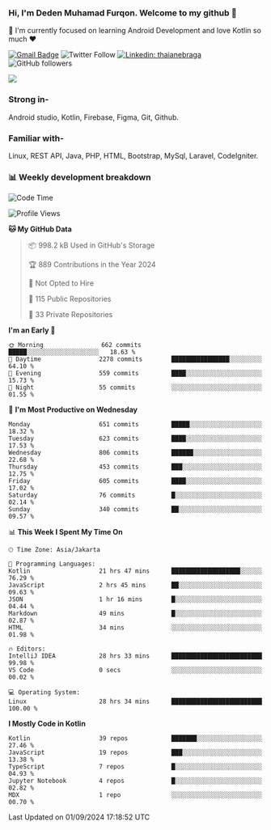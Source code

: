 ### Hi, I'm Deden Muhamad Furqon. Welcome to my github 👋

<!--
**furqoncreative/furqoncreative** is a ✨ _special_ ✨ repository because its `README.md` (this file) appears on your GitHub profile.

Here are some ideas to get you started:

- 🔭 I’m currently working on ...
- 👯 I’m looking to collaborate on ...
- 🤔 I’m looking for help with ...
- 💬 Ask me about ...
- 📫 How to reach me: ...
- 😄 Pronouns: ...
- ⚡ Fun fact: ...
-->

  🌱 I'm currently focused on learning Android Development and love Kotlin so much ❤ 

[![Gmail Badge](https://img.shields.io/badge/-furqoncreative24@gmail.com-c14438?style=flat-square&logo=Gmail&logoColor=white&link=mailto:furqoncreative24@gmail.com)](mailto:furqoncreative24@gmail.com)
![Twitter Follow](https://img.shields.io/twitter/follow/furqoncreative?label=Follow)
[![Linkedin: thaianebraga](https://img.shields.io/badge/-Deden_Muhamad_Furqon-blue?style=flat-square&logo=Linkedin&logoColor=white&link=https://www.linkedin.com/in/anmol-p-singh/)](https://www.linkedin.com/in/furqoncreative/)
![GitHub followers](https://img.shields.io/github/followers/furqoncreative?label=Follow&style=social)

<img src="https://github-readme-stats.sera5-dev.vercel.app/api?username=furqoncreative&hide=stars&show_icons=true&count_private=true&include_all_commits=true&title_color=#008080&icon_color=#008080&hide_border=true" width="">

### Strong in-

Android studio, Kotlin, Firebase, Figma, Git, Github.

### Familiar with-
Linux, REST API, Java, PHP, HTML, Bootstrap, MySql, Laravel, CodeIgniter.

### 📊 Weekly development breakdown

<!--START_SECTION:waka-->
![Code Time](http://img.shields.io/badge/Code%20Time-2%2C626%20hrs%2027%20mins-blue)

![Profile Views](http://img.shields.io/badge/Profile%20Views-0-blue)

**🐱 My GitHub Data** 

> 📦 998.2 kB Used in GitHub's Storage 
 > 
> 🏆 889 Contributions in the Year 2024
 > 
> 🚫 Not Opted to Hire
 > 
> 📜 115 Public Repositories 
 > 
> 🔑 33 Private Repositories 
 > 
**I'm an Early 🐤** 

```text
🌞 Morning                662 commits         █████░░░░░░░░░░░░░░░░░░░░   18.63 % 
🌆 Daytime                2278 commits        ████████████████░░░░░░░░░   64.10 % 
🌃 Evening                559 commits         ████░░░░░░░░░░░░░░░░░░░░░   15.73 % 
🌙 Night                  55 commits          ░░░░░░░░░░░░░░░░░░░░░░░░░   01.55 % 
```
📅 **I'm Most Productive on Wednesday** 

```text
Monday                   651 commits         █████░░░░░░░░░░░░░░░░░░░░   18.32 % 
Tuesday                  623 commits         ████░░░░░░░░░░░░░░░░░░░░░   17.53 % 
Wednesday                806 commits         ██████░░░░░░░░░░░░░░░░░░░   22.68 % 
Thursday                 453 commits         ███░░░░░░░░░░░░░░░░░░░░░░   12.75 % 
Friday                   605 commits         ████░░░░░░░░░░░░░░░░░░░░░   17.02 % 
Saturday                 76 commits          █░░░░░░░░░░░░░░░░░░░░░░░░   02.14 % 
Sunday                   340 commits         ██░░░░░░░░░░░░░░░░░░░░░░░   09.57 % 
```


📊 **This Week I Spent My Time On** 

```text
🕑︎ Time Zone: Asia/Jakarta

💬 Programming Languages: 
Kotlin                   21 hrs 47 mins      ███████████████████░░░░░░   76.29 % 
JavaScript               2 hrs 45 mins       ██░░░░░░░░░░░░░░░░░░░░░░░   09.63 % 
JSON                     1 hr 16 mins        █░░░░░░░░░░░░░░░░░░░░░░░░   04.44 % 
Markdown                 49 mins             █░░░░░░░░░░░░░░░░░░░░░░░░   02.87 % 
HTML                     34 mins             ░░░░░░░░░░░░░░░░░░░░░░░░░   01.98 % 

🔥 Editors: 
IntelliJ IDEA            28 hrs 33 mins      █████████████████████████   99.98 % 
VS Code                  0 secs              ░░░░░░░░░░░░░░░░░░░░░░░░░   00.02 % 

💻 Operating System: 
Linux                    28 hrs 34 mins      █████████████████████████   100.00 % 
```

**I Mostly Code in Kotlin** 

```text
Kotlin                   39 repos            ███████░░░░░░░░░░░░░░░░░░   27.46 % 
JavaScript               19 repos            ███░░░░░░░░░░░░░░░░░░░░░░   13.38 % 
TypeScript               7 repos             █░░░░░░░░░░░░░░░░░░░░░░░░   04.93 % 
Jupyter Notebook         4 repos             █░░░░░░░░░░░░░░░░░░░░░░░░   02.82 % 
MDX                      1 repo              ░░░░░░░░░░░░░░░░░░░░░░░░░   00.70 % 
```




 Last Updated on 01/09/2024 17:18:52 UTC
<!--END_SECTION:waka-->
